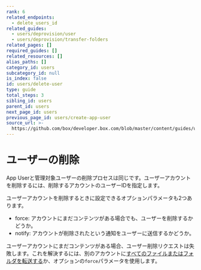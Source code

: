 ```yaml
---
rank: 6
related_endpoints:
  - delete_users_id
related_guides:
  - users/deprovision/user
  - users/deprovision/transfer-folders
related_pages: []
required_guides: []
related_resources: []
alias_paths: []
category_id: users
subcategory_id: null
is_index: false
id: users/delete-user
type: guide
total_steps: 3
sibling_id: users
parent_id: users
next_page_id: users
previous_page_id: users/create-app-user
source_url: >-
  https://github.com/box/developer.box.com/blob/master/content/guides/users/delete-user.md
---
```

# ユーザーの削除

App Userと管理対象ユーザーの削除プロセスは同じです。ユーザーアカウントを削除するには、削除するアカウントのユーザーIDを指定します。

<Samples id="delete_users_id">

</Samples>

ユーザーアカウントを削除するときに設定できるオプションパラメータも2つあります。

* force: アカウントにまだコンテンツがある場合でも、ユーザーを削除するかどうか。
* notify: アカウントが削除されたという通知をユーザーに送信するかどうか。

<Message type="notice">

ユーザーアカウントにまだコンテンツがある場合、ユーザー削除リクエストは失敗します。これを解決するには、別のアカウントに[すべてのファイルまたはフォルダを転送する](g://users/deprovision/transfer-folders)か、オプションの`force`パラメータを使用します。

</Message>
